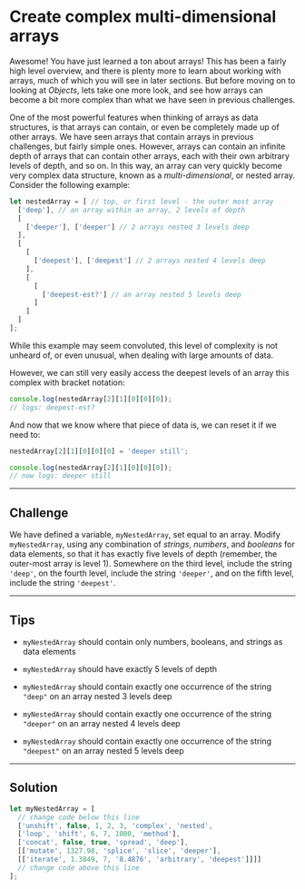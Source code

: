 # Create complex multi-dimensional arrays

Awesome! You have just learned a ton about arrays! This has been a fairly high level overview, and there is plenty more to learn about working with arrays, much of which you will see in later sections. But before moving on to looking at *Objects*, lets take one more look, and see how arrays can become a bit more complex than what we have seen in previous challenges.

One of the most powerful features when thinking of arrays as data structures, is that arrays can contain, or even be completely made up of other arrays. We have seen arrays that contain arrays in previous challenges, but fairly simple ones. However, arrays can contain an infinite depth of arrays that can contain other arrays, each with their own arbitrary levels of depth, and so on. In this way, an array can very quickly become very complex data structure, known as a *multi-dimensional*, or nested array. Consider the following example:

```js
let nestedArray = [ // top, or first level - the outer most array
  ['deep'], // an array within an array, 2 levels of depth
  [
    ['deeper'], ['deeper'] // 2 arrays nested 3 levels deep
  ],
  [
    [
      ['deepest'], ['deepest'] // 2 arrays nested 4 levels deep
    ],
    [
      [
        ['deepest-est?'] // an array nested 5 levels deep
      ]
    ]
  ]
];
```

While this example may seem convoluted, this level of complexity is not unheard of, or even unusual, when dealing with large amounts of data.

However, we can still very easily access the deepest levels of an array this complex with bracket notation:

```js
console.log(nestedArray[2][1][0][0][0]);
// logs: deepest-est?
```

And now that we know where that piece of data is, we can reset it if we need to:

```js
nestedArray[2][1][0][0][0] = 'deeper still';

console.log(nestedArray[2][1][0][0][0]);
// now logs: deeper still
```

---

## Challenge

We have defined a variable, `myNestedArray`, set equal to an array. Modify `myNestedArray`, using any combination of *strings*, *numbers*, and *booleans* for data elements, so that it has exactly five levels of depth (remember, the outer-most array is level 1). Somewhere on the third level, include the string `'deep'`, on the fourth level, include the string `'deeper'`, and on the fifth level, include the string `'deepest'`.

---

## Tips

- `myNestedArray` should contain only numbers, booleans, and strings as data elements

- `myNestedArray` should have exactly 5 levels of depth

- `myNestedArray` should contain exactly one occurrence of the string `"deep"` on an array nested 3 levels deep

- `myNestedArray` should contain exactly one occurrence of the string `"deeper"` on an array nested 4 levels deep

- `myNestedArray` should contain exactly one occurrence of the string `"deepest"` on an array nested 5 levels deep

---

## Solution

```js
let myNestedArray = [
  // change code below this line
  ['unshift', false, 1, 2, 3, 'complex', 'nested',
  ['loop', 'shift', 6, 7, 1000, 'method'],
  ['concat', false, true, 'spread', 'deep'],
  [['mutate', 1327.98, 'splice', 'slice', 'deeper'],
  [['iterate', 1.3849, 7, '8.4876', 'arbitrary', 'deepest']]]]
  // change code above this line
];
```